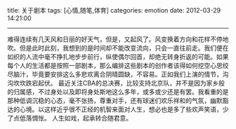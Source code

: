 title: 关于剧本
tags: [心情,随笔,体育]
categories: emotion
date: 2012-03-29 14:21:00

---

难得连续有几天风和日丽的好天气，但是，又起风了。风变换着方向和花样不停地吹。但是此时此刻，我想到的是时间却不能改变流向，只会一直往前走。我们便在如织的人流中毫不挣扎地步步前行，纵使偶尔回首，却绝无转身折返的可能。如果每个人的生活都是按照一部剧本，那么编排这些剧本的创作者该得如何挖空心思绞尽脑汁，毕竟要安排这么多悲欢离合阴晴圆缺，不容易。正如我们上演的情节，沟沟坎坎跌宕起伏。 最近关注CBA的总决赛，比较支持北京队，并不是因为家乡般的归属感，不过身处以及即将身处斯地这么多年，或多或少还是有罢。我看重的是那种低调沉稳的心态，毫不张扬，尊重对手，还有球迷们欢乐祥和的气氛，幽默豁达的心境。以这样近乎很不正经的机智来面对人生，想必也是多了些欢声笑语，少了点低落惆怅。 人生如戏，起承转合随君意。
